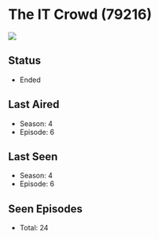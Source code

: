 # The IT Crowd (79216)

<img src="https://dg31sz3gwrwan.cloudfront.net/poster/79216/62029076-0-optimized.jpg" />

## Status
* Ended
## Last Aired
* Season: 4
* Episode: 6
## Last Seen
* Season: 4
* Episode: 6
## Seen Episodes
* Total: 24
